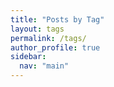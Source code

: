 ```yaml
---
title: "Posts by Tag"
layout: tags
permalink: /tags/
author_profile: true
sidebar:
  nav: "main"
---
```

